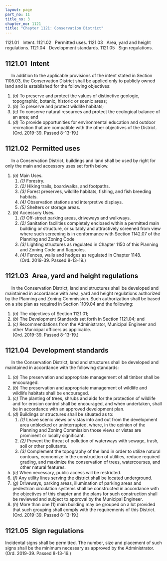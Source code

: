 ```yaml
---
layout: page
part_no: 11
title_no: 3
chapter_no: 1121
title: "Chapter 1121: Conservation District"
---
```


1121.01   Intent.
1121.02   Permitted uses.
1121.03   Area, yard and height regulations.
1121.04   Development standards.
1121.05   Sign regulations.

## 1121.01   Intent

     In addition to the applicable provisions of the intent stated in Section 1105.03, the Conservation District shall be applied only to publicly owned land
and is established for the following objectives:

1. _(a)_ To preserve and protect the values of distinctive geologic,
topographic, botanic, historic or scenic areas;
2. _(b)_ To preserve and protect wildlife habitats;
3. _(c)_ To conserve natural resources and protect the ecological balance of an
area; and
4. _(d)_ To provide opportunities for environmental education and outdoor
recreation that are compatible with the other objectives of the District.  
(Ord. 2019-39. Passed 8-13-19.)

## 1121.02   Permitted uses

     In a Conservation District, buildings and land shall be used by right for
only the main and accessory uses set forth below.

1. _(a)_ Main Uses.
    1. _(1)_ Forestry.
    2. _(2)_ Hiking trails, boardwalks, and footpaths.
    3. _(3)_ Forest preserves, wildlife habitats, fishing, and fish breeding
habitats.
    4. _(4)_ Observation stations and interpretive displays.
    5. _(5)_ Shelters or storage areas.
2. _(b)_ Accessory Uses.
    1. _(1)_ Off-street parking areas, driveways and walkways.
    2. _(2)_ Sanitation facilities completely enclosed within a permitted main
building or structure, or suitably and attractively screened from view where
such screening is in conformance with Section 1142.07 of the Planning and Zoning Code 
    3. _(3)_ Lighting structures as regulated in Chapter 1150 of this Planning and Zoning Code and flagpoles.
    4. _(4)_ Fences, walls and hedges as regulated in Chapter 1148.  
(Ord. 2019-39. Passed 8-13-19.)

## 1121.03   Area, yard and height regulations

     In the Conservation District, land and structures shall be developed and
maintained in accordance with area, yard and height regulations authorized by
the Planning and Zoning Commission. Such authorization shall be based on a site
plan as required in Section 1109.04 and the following:

1. _(a)_ The objectives of Section 1121.01;
2. _(b)_ The Development Standards set forth in Section 1121.04; and
3. _(c)_ Recommendations from the Administrator, Municipal Engineer and other
Municipal officers as applicable.  
(Ord. 2019-39. Passed 8-13-19.)

## 1121.04   Development standards

     In the Conservation District, land and structures shall be developed and
maintained in accordance with the following standards:

1. _(a)_ The preservation and appropriate management of all timber shall be
encouraged.
2. _(b)_ The preservation and appropriate management of wildlife and wildlife
habitats shall be encouraged.
3. _(c)_ The planting of trees, shrubs and aids for the protection of wildlife
and for erosion control shall be encouraged, and when undertaken, shall be in
accordance with an approved development plan.
4. _(d)_ Buildings or structures shall be situated as to:
    1. _(1)_ Leave scenic views or vistas into and out from the development area
unblocked or uninterrupted, where, in the opinion of the Planning and Zoning
Commission those views or vistas are prominent or locally significant.
    2. _(2)_ Prevent the threat of pollution of waterways with sewage, trash,
soil or other pollutants.
    3. _(3)_ Complement the topography of the land in order to utilize natural
contours, economize in the construction of utilities, reduce required grading,
and maximize the conservation of trees, watercourses, and other natural
features.
5. _(e)_ When necessary, public access will be restricted.
6. _(f)_ Any utility lines serving the district shall be located underground.
7. _(g)_ Driveways, parking areas, illumination of parking areas and pedestrian
circulation systems shall be constructed in accordance with the objectives of
this chapter and the plans for such construction shall be reviewed and subject
to approval by the Municipal Engineer.
8. _(h)_ More than one (1) main building may be grouped on a lot provided that
such grouping shall comply with the requirements of this District.  
(Ord. 2019-39. Passed 8-13-19.)

## 1121.05   Sign regulations

Incidental signs shall be permitted. The number, size and placement of such
signs shall be the minimum necessary as approved by the Administrator.  
(Ord. 2019-39. Passed 8-13-19.)
